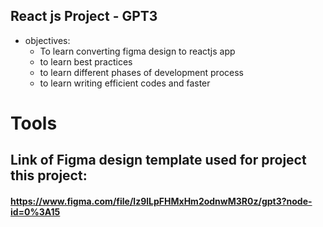## React js Project - GPT3 

- objectives: 
    - To learn converting figma design to reactjs app 
    - to learn best practices
    - to learn different phases of development process 
    - to learn writing efficient codes and faster

# Tools

## Link of Figma design template used for project this project: 
#### <a href = 'https://www.figma.com/file/lz9lLpFHMxHm2odnwM3R0z/gpt3?node-id=0%3A15'> https://www.figma.com/file/lz9lLpFHMxHm2odnwM3R0z/gpt3?node-id=0%3A15 </a>

